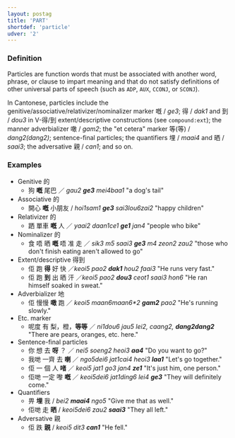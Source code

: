 ```yaml
---
layout: postag
title: 'PART'
shortdef: 'particle'
udver: '2'
---
```


### Definition

Particles are function words that must be associated with another word, phrase, or clause to impart meaning and that do not satisfy definitions of other universal parts of speech (such as `ADP`, `AUX`, `CCONJ`, or `SCONJ`). 

In Cantonese, particles include the genitive/associative/relativizer/nominalizer marker 嘅 / _ge3_; 得 / _dak1_ and 到 / _dou3_ in V-得/到 extent/descriptive constructions (see <a>`compound:ext`</a>); the manner adverbializer 噉 / _gam2_; the "et cetera" marker 等(等) / _dang2(dang2)_; sentence-final particles; the quantifiers 埋 / _maai4_ and 晒 / _saai3_; the adversative 親 / _can1_; and so on.

### Examples

- Genitive 的
  - 狗 <b>嘅</b> 尾巴 ／ _gau2 <b>ge3</b> mei4baa1_ "a dog's tail"
- Associative 的
  - 開心 <b>嘅</b> 小朋友 / _hoi1sam1 <b>ge3</b> sai3lou6zai2_ "happy children"
- Relativizer 的
  - 跴 單車 <b>嘅</b> 人 ／ _yaai2 daan1ce1 <b>ge1</b> jan4_ "people who bike"
- Nominalizer 的
  - 食 唔 晒 <b>嘅</b> 唔 准 走 ／ _sik3 m5 saai3 <b>ge3</b> m4 zeon2 zau2_ "those who don't finish eating aren't allowed to go"
- Extent/descriptive 得到
  - 佢 跑 <b>得</b> 好 快 ／_keoi5 pao2 <b>dak1</b> hou2 faai3_ "He runs very fast."
  - 佢 跑 <b>到</b> 出 晒 汗 ／_keoi5 pao2 <b>dou3</b> ceot1 saai3 hon6_ "He ran himself soaked in sweat."
- Adverbializer 地
  - 佢 慢慢 <b>噉</b> 跑 ／ _keoi5 maan6maan6*2 <b>gam2</b> pao2_ "He's running slowly."
- Etc. marker
  - 呢度 有 梨，橙，<b>等等</b> ／ _ni1dou6 jau5 lei2, caang2, <b>dang2dang2</b>_ "There are pears, oranges, etc. here."
- Sentence-final particles
  - 你 想 去 <b>呀</b> ？ ／ _nei5 soeng2 heoi3 <b>aa4</b>_ "Do you want to go?"
  - 我哋 一齊 去 <b>喇</b> ／ _ngo5dei6 jat1cai4 heoi3 <b>laa1</b>_ "Let's go together."
  - 佢 一 個 人 <b>啫</b> ／ _keoi5 jat1 go3 jan4 <b>ze1</b>_ "It's just him, one person."
  - 佢哋 一定 嚟 <b>嘅</b> ／ _keoi5dei6 jat1ding6 lei4 <b>ge3</b>_ "They will definitely come."
- Quantifiers
  - 畀 <b>埋</b> 我 / _bei2 <b>maai4</b> ngo5_ "Give me that as well."
  - 佢哋 走 <b>晒</b> / _keoi5dei6 zau2 <b>saai3</b>_ "They all left."
- Adversative 親
  - 佢 跌 <b>親</b> / _keoi5 dit3 <b>can1</b>_ "He fell."
<!-- Interlanguage links updated Ne 5. května 2024, 18:19:39 CEST -->
